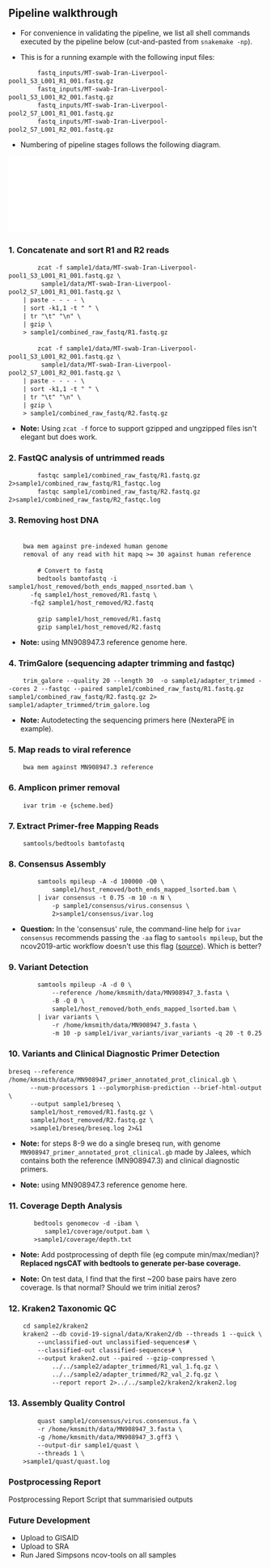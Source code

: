 
## Pipeline walkthrough

- For convenience in validating the pipeline, we list all shell commands
    executed by the pipeline below (cut-and-pasted from `snakemake -np`).

- This is for a running example with the following input files:
```
        fastq_inputs/MT-swab-Iran-Liverpool-pool1_S3_L001_R1_001.fastq.gz
        fastq_inputs/MT-swab-Iran-Liverpool-pool1_S3_L001_R2_001.fastq.gz
        fastq_inputs/MT-swab-Iran-Liverpool-pool2_S7_L001_R1_001.fastq.gz
        fastq_inputs/MT-swab-Iran-Liverpool-pool2_S7_L001_R2_001.fastq.gz
```

- Numbering of pipeline stages follows the following diagram.

![Workflow Version 6](./resources/Workflow_Version_6.pdf)

### 1. Concatenate and sort R1 and R2 reads
```
        zcat -f sample1/data/MT-swab-Iran-Liverpool-pool1_S3_L001_R1_001.fastq.gz \
	     sample1/data/MT-swab-Iran-Liverpool-pool2_S7_L001_R1_001.fastq.gz \
	| paste - - - - \
	| sort -k1,1 -t " " \
	| tr "\t" "\n" \
	| gzip \
	> sample1/combined_raw_fastq/R1.fastq.gz

        zcat -f sample1/data/MT-swab-Iran-Liverpool-pool1_S3_L001_R2_001.fastq.gz \
	     sample1/data/MT-swab-Iran-Liverpool-pool2_S7_L001_R2_001.fastq.gz \
	| paste - - - - \
	| sort -k1,1 -t " " \
	| tr "\t" "\n" \
	| gzip \
	> sample1/combined_raw_fastq/R2.fastq.gz
```

- **Note:** Using `zcat -f` force to support gzipped and ungzipped files isn't elegant but does work.

### 2. FastQC analysis of untrimmed reads
```
        fastqc sample1/combined_raw_fastq/R1.fastq.gz 2>sample1/combined_raw_fastq/R1_fastqc.log
        fastqc sample1/combined_raw_fastq/R2.fastq.gz 2>sample1/combined_raw_fastq/R2_fastqc.log
```

### 3. Removing host DNA

```

    bwa mem against pre-indexed human genome
    removal of any read with hit mapq >= 30 against human reference

        # Convert to fastq
        bedtools bamtofastq -i sample1/host_removed/both_ends_mapped_nsorted.bam \
	  -fq sample1/host_removed/R1.fastq \
	  -fq2 sample1/host_removed/R2.fastq

        gzip sample1/host_removed/R1.fastq
        gzip sample1/host_removed/R2.fastq
```

- **Note:** using MN908947.3 reference genome here.

### 4. TrimGalore (sequencing adapter trimming and fastqc)

```
    trim_galore --quality 20 --length 30  -o sample1/adapter_trimmed --cores 2 --fastqc --paired sample1/combined_raw_fastq/R1.fastq.gz sample1/combined_raw_fastq/R2.fastq.gz 2> sample1/adapter_trimmed/trim_galore.log
```

- **Note:** Autodetecting the sequencing primers here (NexteraPE in example).

### 5. Map reads to viral reference

```
    bwa mem against MN908947.3 reference

```

### 6. Amplicon primer removal

```
    ivar trim -e {scheme.bed}
```

### 7. Extract Primer-free Mapping Reads

```
    samtools/bedtools bamtofastq

```


### 8. Consensus Assembly 

```
        samtools mpileup -A -d 100000 -Q0 \
            sample1/host_removed/both_ends_mapped_lsorted.bam \
        | ivar consensus -t 0.75 -m 10 -n N \
            -p sample1/consensus/virus.consensus \
            2>sample1/consensus/ivar.log
```

- **Question:** In the 'consensus' rule, the command-line help for `ivar consensus` recommends
 passing the `-aa` flag to `samtools mpileup`, but the ncov2019-artic workflow doesn't use this
 flag ([source](https://github.com/connor-lab/ncov2019-artic-nf/blob/master/modules/illumina.nf#L136)).
 Which is better?


### 9. Variant Detection

```
        samtools mpileup -A -d 0 \
            --reference /home/kmsmith/data/MN908947_3.fasta \
            -B -Q 0 \
            sample1/host_removed/both_ends_mapped_lsorted.bam \
        | ivar variants \
            -r /home/kmsmith/data/MN908947_3.fasta \
            -m 10 -p sample1/ivar_variants/ivar_variants -q 20 -t 0.25
```

### 10. Variants and Clinical Diagnostic Primer Detection

```
breseq --reference /home/kmsmith/data/MN908947_primer_annotated_prot_clinical.gb \
	  --num-processors 1 --polymorphism-prediction --brief-html-output \
	  --output sample1/breseq \
	  sample1/host_removed/R1.fastq.gz \
	  sample1/host_removed/R2.fastq.gz \
	  >sample1/breseq/breseq.log 2>&1
```

- **Note:** for steps 8-9 we do a single breseq run, with genome `MN908947_primer_annotated_prot_clinical.gb`
  made by Jalees, which contains both the reference (MN908947.3) and clinical diagnostic primers.


- **Note:** using MN908947.3 reference genome here.

### 11. Coverage Depth Analysis

```
       bedtools genomecov -d -ibam \
          sample1/coverage/output.bam \
       >sample1/coverage/depth.txt

```
- **Note:** Add postprocessing of depth file (eg compute min/max/median)? **Replaced ngsCAT with bedtools to generate per-base coverage.** 

- **Note:** On test data, I find that the first ~200 base pairs have zero coverage. Is that normal?
    Should we trim initial zeros?

### 12. Kraken2 Taxonomic QC 
```
    cd sample2/kraken2 
    kraken2 --db covid-19-signal/data/Kraken2/db --threads 1 --quick \
        --unclassified-out unclassified-sequences# \
        --classified-out classified-sequences# \
        --output kraken2.out --paired --gzip-compressed \
            ../../sample2/adapter_trimmed/R1_val_1.fq.gz \
            ../../sample2/adapter_trimmed/R2_val_2.fq.gz \
            --report report 2>../../sample2/kraken2/kraken2.log
```

### 13. Assembly Quality Control
```
        quast sample1/consensus/virus.consensus.fa \
	    -r /home/kmsmith/data/MN908947_3.fasta \
	    -g /home/kmsmith/data/MN908947_3.gff3 \
	    --output-dir sample1/quast \
	    --threads 1 \
	>sample1/quast/quast.log
```
### Postprocessing Report

Postprocessing Report Script that summarisied outputs

### Future Development

- Upload to GISAID
- Upload to SRA
- Run Jared Simpsons ncov-tools on all samples

